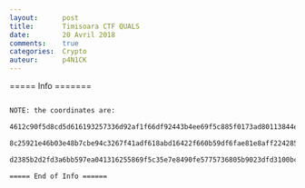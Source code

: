 ```yaml
---
layout:      post
title:       Timisoara CTF QUALS
date:        20 Avril 2018
comments:    true
categories:  Crypto
auteur:      p4N1CK
---
```


===== Info =======

```3 math teachers agreed to a common secret password to access the exam answers. Luckily, one of them lost a note that seems related. They also talk all the time about some guy named Lagrange.

NOTE: the coordinates are: 

4612c90f5d8cd5d616193257336d92af1f66df92443b4ee69f5c885f0173ad80113844e393d194e3 

8c25921e46b03e48b7cbe94c3267f41adf618abd16422f660b59df6fae81e8aff2242852be33db49 

d2385b2d2fd3a6bb597ea041316255869f5c35e7e8490fe5775736805b9023dfd3100bc1e89621af```

===== End of Info ======

